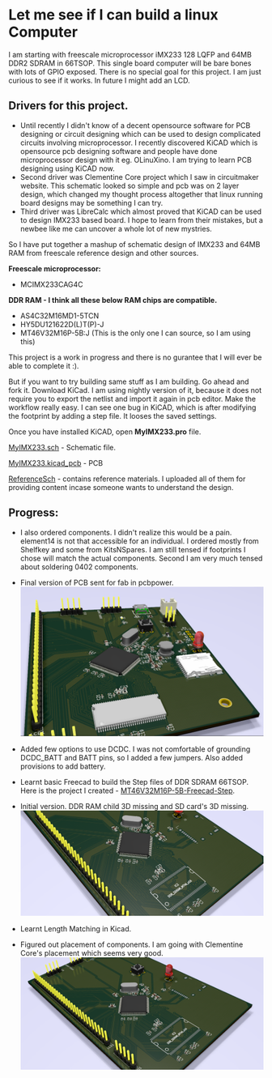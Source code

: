 # Let me see if I can build a linux Computer

I am starting with freescale microprocessor iMX233 128 LQFP and 64MB DDR2 SDRAM in 66TSOP. This single board computer will be bare bones with lots of GPIO exposed.
There is no special goal for this project. I am just curious to see if it works. In future I might add an LCD.

## Drivers for this project.
* Until recently I didn't know of a decent opensource software for PCB designing or circuit designing which can be used to design complicated circuits involving microprocessor.
I recently discovered KiCAD which is opensource pcb designing software and people have done microprocessor design with it eg. OLinuXino. I am trying to learn PCB designing using KiCAD now.
* Second driver was Clementine Core project which I saw in circuitmaker website. This schematic looked so simple and pcb was on 2 layer design, which changed my thought process altogether that linux running board designs may be something I can try.
* Third driver was LibreCalc which almost proved that KiCAD can be used to design IMX233 based board. I hope to learn from their mistakes, but a newbee like me can uncover a whole lot of new mystries.

So I have put together a mashup of schematic design of IMX233 and 64MB RAM from freescale reference design and other sources. 

**Freescale microprocessor:**
* MCIMX233CAG4C

**DDR RAM - I think all these below RAM chips are compatible.**
* AS4C32M16MD1-5TCN
* HY5DU121622D(L)T(P)-J
* MT46V32M16P-5B:J (This is the only one I can source, so I am using this)

This project is a work in progress and there is no gurantee that I will ever be able to complete it :).

But if you want to try building same stuff as I am building. Go ahead and fork it.
Download KiCad. I am using nightly version of it, because it does not require you to export the netlist and import it again in pcb editor. Make the workflow really easy.
I can see one bug in KiCAD, which is after modifying the footprint by adding a step file. It looses the saved settings. 

Once you have installed KiCAD, open **MyIMX233.pro** file. 

[MyIMX233.sch](MyIMX233.sch) - Schematic file.

[MyIMX233.kicad_pcb](MyIMX233.kicad_pcb) - PCB

[ReferenceSch](ReferenceSch) - contains reference materials. I uploaded all of them for providing content incase someone wants to understand the design.


## Progress: 

* I also ordered components. I didn't realize this would be a pain. element14 is not that accessible for an individual. I ordered mostly from Shelfkey and some from KitsNSpares. I am still tensed if footprints I chose will match the actual components. Second I am very much tensed about soldering 0402 components.
* Final version of PCB sent for fab in pcbpower. 
![Sent to fab](plot_pcb/MyIMX233_1.0-gerber.png)

* Added few options to use DCDC. I was not comfortable of grounding DCDC_BATT and BATT pins, so I added a few jumpers. Also added provisions to add battery. 

* Learnt basic Freecad to build the Step files of DDR SDRAM 66TSOP. Here is the project I created - [MT46V32M16P-5B-Freecad-Step](https://github.com/samarjit/MT46V32M16P-5B-Freecad-Step).

* Initial version. DDR RAM child 3D missing and SD card's 3D missing.
![Initial plot](plot_pcb/MyIMX233_0.1-3D.png)

* Learnt Length Matching in Kicad. 

* Figured out placement of components. I am going with Clementine Core's placement which seems very good. 
![Initial plot](plot_pcb/MyIMX233_0.0-wolength.png)




